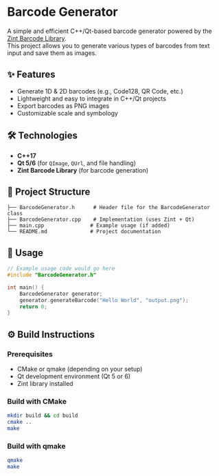 # Barcode Generator

A simple and efficient C++/Qt-based barcode generator powered by the [Zint Barcode Library](https://zint.org.uk/).  
This project allows you to generate various types of barcodes from text input and save them as images.

## ✨ Features

- Generate 1D & 2D barcodes (e.g., Code128, QR Code, etc.)
- Lightweight and easy to integrate in C++/Qt projects
- Export barcodes as PNG images
- Customizable scale and symbology

## 🛠️ Technologies

- **C++17**
- **Qt 5/6** (for `QImage`, `QUrl`, and file handling)
- **Zint Barcode Library** (for barcode generation)

## 📁 Project Structure

```
├── BarcodeGenerator.h      # Header file for the BarcodeGenerator class
├── BarcodeGenerator.cpp    # Implementation (uses Zint + Qt)
├── main.cpp               # Example usage (if added)
└── README.md              # Project documentation
```

## 🚀 Usage

```cpp
// Example usage code would go here
#include "BarcodeGenerator.h"

int main() {
    BarcodeGenerator generator;
    generator.generateBarcode("Hello World", "output.png");
    return 0;
}
```

## ⚙️ Build Instructions

### Prerequisites

- CMake or qmake (depending on your setup)
- Qt development environment (Qt 5 or 6)
- Zint library installed

### Build with CMake

```bash
mkdir build && cd build
cmake ..
make
```

### Build with qmake

```bash
qmake
make
```
